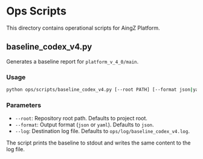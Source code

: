 # Ops Scripts

This directory contains operational scripts for AingZ Platform.

## baseline_codex_v4.py

Generates a baseline report for `platform_v_4_0/main`.

### Usage

```bash
python ops/scripts/baseline_codex_v4.py [--root PATH] [--format json|yaml] [--log PATH]
```

### Parameters

- `--root`: Repository root path. Defaults to project root.
- `--format`: Output format (`json` or `yaml`). Defaults to `json`.
- `--log`: Destination log file. Defaults to `ops/log/baseline_codex_v4.log`.

The script prints the baseline to stdout and writes the same content to the log file.
